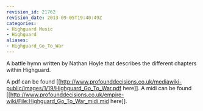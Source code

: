 ```yaml
---
revision_id: 21762
revision_date: 2013-09-05T19:40:49Z
categories:
- Highguard Music
- Highguard
aliases:
- Highguard_Go_To_War
---
```


A battle hymn written by Nathan Hoyle that describes the different chapters within Highguard.

A pdf can be found [[http://www.profounddecisions.co.uk/mediawiki-public/images/1/19/Highguard_Go_To_War.pdf here]]. 
A midi can be found [[http://www.profounddecisions.co.uk/empire-wiki/File:Highguard_Go_To_War_midi.mid here]].


